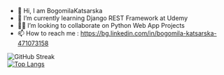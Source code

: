- 👋 Hi, I am BogomilaKatsarska
- 🌱 I’m currently learning Django REST Framework at Udemy
- 💞👀 I’m looking to collaborate on Python Web App Projects
- 📫 How to reach me : https://bg.linkedin.com/in/bogomila-katsarska-471073158

![GitHub Streak](https://github-readme-streak-stats.herokuapp.com/?user=BogomilaKatsarska)
<br>
[![Top Langs](https://github-readme-stats.vercel.app/api/top-langs/?username=BogomilaKatsarska&layout=pie)](https://github.com/BogomilaKatsarska/github-readme-stats)
